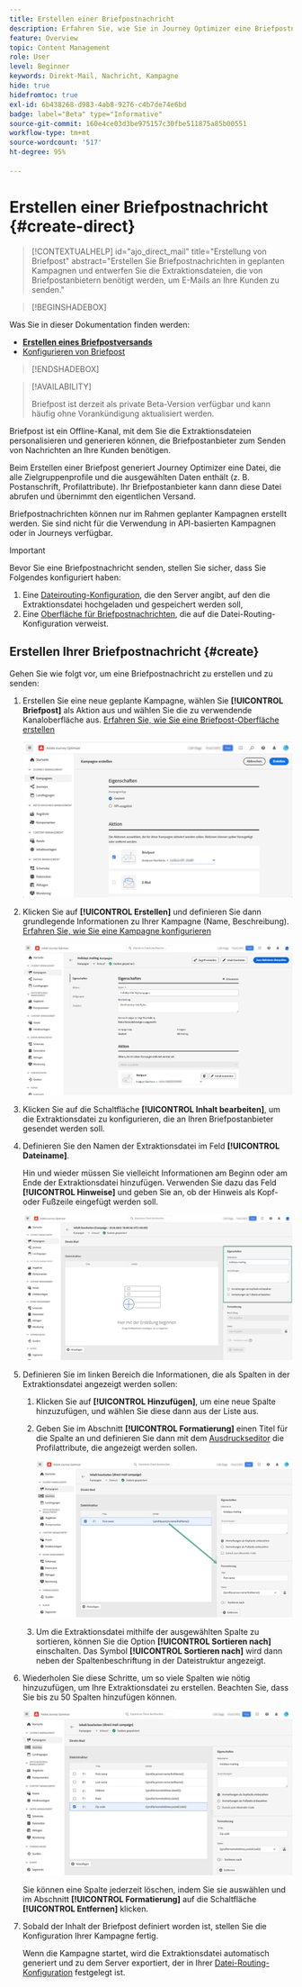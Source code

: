 ```yaml
---
title: Erstellen einer Briefpostnachricht
description: Erfahren Sie, wie Sie in Journey Optimizer eine Briefpostnachricht erstellen
feature: Overview
topic: Content Management
role: User
level: Beginner
keywords: Direkt-Mail, Nachricht, Kampagne
hide: true
hidefromtoc: true
exl-id: 6b438268-d983-4ab8-9276-c4b7de74e6bd
badge: label="Beta" type="Informative"
source-git-commit: 160e4ce03d3be975157c30fbe511875a85b00551
workflow-type: tm+mt
source-wordcount: '517'
ht-degree: 95%

---
```


# Erstellen einer Briefpostnachricht {#create-direct}

>[!CONTEXTUALHELP]
>id="ajo_direct_mail"
>title="Erstellung von Briefpost"
>abstract="Erstellen Sie Briefpostnachrichten in geplanten Kampagnen und entwerfen Sie die Extraktionsdateien, die von Briefpostanbietern benötigt werden, um E-Mails an Ihre Kunden zu senden."

>[!BEGINSHADEBOX]

Was Sie in dieser Dokumentation finden werden:

* **[Erstellen eines Briefpostversands](create-direct-mail.md)**
* [Konfigurieren von Briefpost](direct-mail-configuration.md)

>[!ENDSHADEBOX]

>[!AVAILABILITY]
>
>Briefpost ist derzeit als private Beta-Version verfügbar und kann häufig ohne Vorankündigung aktualisiert werden.

Briefpost ist ein Offline-Kanal, mit dem Sie die Extraktionsdateien personalisieren und generieren können, die Briefpostanbieter zum Senden von Nachrichten an Ihre Kunden benötigen.

Beim Erstellen einer Briefpost generiert Journey Optimizer eine Datei, die alle Zielgruppenprofile und die ausgewählten Daten enthält (z. B. Postanschrift, Profilattribute). Ihr Briefpostanbieter kann dann diese Datei abrufen und übernimmt den eigentlichen Versand.

Briefpostnachrichten können nur im Rahmen geplanter Kampagnen erstellt werden. Sie sind nicht für die Verwendung in API-basierten Kampagnen oder in Journeys verfügbar.

>[!IMPORTANT]
>
>Bevor Sie eine Briefpostnachricht senden, stellen Sie sicher, dass Sie Folgendes konfiguriert haben:
>
>1. Eine [Dateirouting-Konfiguration](../direct-mail/direct-mail-configuration.md#file-routing-configuration), die den Server angibt, auf den die Extraktionsdatei hochgeladen und gespeichert werden soll,
>1. Eine [Oberfläche für Briefpostnachrichten](../direct-mail/direct-mail-configuration.md#direct-mail-surface), die auf die Datei-Routing-Konfiguration verweist.


## Erstellen Ihrer Briefpostnachricht {#create}

Gehen Sie wie folgt vor, um eine Briefpostnachricht zu erstellen und zu senden:

1. Erstellen Sie eine neue geplante Kampagne, wählen Sie **[!UICONTROL Briefpost]** als Aktion aus und wählen Sie die zu verwendende Kanaloberfläche aus. [Erfahren Sie, wie Sie eine Briefpost-Oberfläche erstellen](../direct-mail/direct-mail-configuration.md#direct-mail-surface)

   ![](assets/direct-mail-campaign.png)

1. Klicken Sie auf **[!UICONTROL Erstellen]** und definieren Sie dann grundlegende Informationen zu Ihrer Kampagne (Name, Beschreibung). [Erfahren Sie, wie Sie eine Kampagne konfigurieren](../campaigns/create-campaign.md)

   ![](assets/direct-mail-edit.png)

1. Klicken Sie auf die Schaltfläche **[!UICONTROL Inhalt bearbeiten]**, um die Extraktionsdatei zu konfigurieren, die an Ihren Briefpostanbieter gesendet werden soll.

1. Definieren Sie den Namen der Extraktionsdatei im Feld **[!UICONTROL Dateiname]**.

   Hin und wieder müssen Sie vielleicht Informationen am Beginn oder am Ende der Extraktionsdatei hinzufügen. Verwenden Sie dazu das Feld **[!UICONTROL Hinweise]** und geben Sie an, ob der Hinweis als Kopf- oder Fußzeile eingefügt werden soll.

   <!--Click on the button to the right of the Output file field and enter the desired label. You can use personalization fields, content blocks and dynamic text (see Defining content). For example, you can complete the label with the delivery ID or the extraction date.-->

   ![](assets/direct-mail-properties.png)

1. Definieren Sie im linken Bereich die Informationen, die als Spalten in der Extraktionsdatei angezeigt werden sollen:

   1. Klicken Sie auf **[!UICONTROL Hinzufügen]**, um eine neue Spalte hinzuzufügen, und wählen Sie diese dann aus der Liste aus.

   1. Geben Sie im Abschnitt **[!UICONTROL Formatierung]** einen Titel für die Spalte an und definieren Sie dann mit dem [Ausdruckseditor](../personalization/personalization-build-expressions.md) die Profilattribute, die angezeigt werden sollen.

      ![](assets/direct-mail-content.png)

   1. Um die Extraktionsdatei mithilfe der ausgewählten Spalte zu sortieren, können Sie die Option **[!UICONTROL Sortieren nach]** einschalten. Das Symbol **[!UICONTROL Sortieren nach]** wird dann neben der Spaltenbeschriftung in der Dateistruktur angezeigt.

1. Wiederholen Sie diese Schritte, um so viele Spalten wie nötig hinzuzufügen, um Ihre Extraktionsdatei zu erstellen. Beachten Sie, dass Sie bis zu 50 Spalten hinzufügen können.

   ![](assets/direct-mail-complete.png)

   Sie können eine Spalte jederzeit löschen, indem Sie sie auswählen und im Abschnitt **[!UICONTROL Formatierung]** auf die Schaltfläche **[!UICONTROL Entfernen]** klicken.

1. Sobald der Inhalt der Briefpost definiert worden ist, stellen Sie die Konfiguration Ihrer Kampagne fertig.

   Wenn die Kampagne startet, wird die Extraktionsdatei automatisch generiert und zu dem Server exportiert, der in Ihrer [Datei-Routing-Konfiguration](../direct-mail/direct-mail-configuration.md) festgelegt ist.
